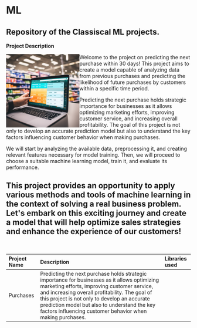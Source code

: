 # ML <a id='purchases'></a>
## Repository of the Classiscal ML projects.

<b>Project Description</b>

<img src="https://github.com/DimaDoesCode/ML_and_Time-Series/blob/master/NPD_p.png" width="200" height="200" align="left"/>


Welcome to the project on predicting the next purchase within 30 days! This project aims to create a model capable of analyzing data from previous purchases and predicting the likelihood of future purchases by customers within a specific time period.

Predicting the next purchase holds strategic importance for businesses as it allows optimizing marketing efforts, improving customer service, and increasing overall profitability. The goal of this project is not only to develop an accurate prediction model but also to understand the key factors influencing customer behavior when making purchases.

We will start by analyzing the available data, preprocessing it, and creating relevant features necessary for model training. Then, we will proceed to choose a suitable machine learning model, train it, and evaluate its performance.

This project provides an opportunity to apply various methods and tools of machine learning in the context of solving a real business problem. Let's embark on this exciting journey and create a model that will help optimize sales strategies and enhance the experience of our customers!
---

<br>

| Project Name | Description | Libraries used |
| :---------------------- | :---------------------- | :---------------------- |
| Purchases | Predicting the next purchase holds strategic importance for businesses as it allows optimizing marketing efforts, improving customer service, and increasing overall profitability. The goal of this project is not only to develop an accurate prediction model but also to understand the key factors influencing customer behavior when making purchases.</i>